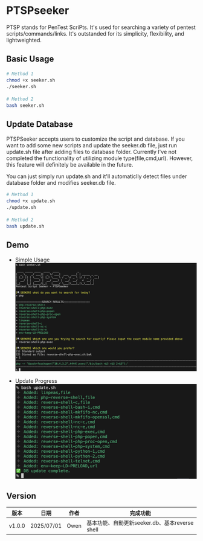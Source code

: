 # PTSPseeker
PTSP stands for PenTest ScriPts. It's used for searching a variety of pentest scripts/commands/links. It's outstanded for its simplicity, flexibility, and lightweighted.

## Basic Usage

```bash
# Method 1
chmod +x seeker.sh
./seeker.sh

# Method 2
bash seeker.sh
```

## Update Database
PTSPSeeker accepts users to customize the script and database. If you want to add some new scripts and update the seeker.db file, just run update.sh file after adding files to database folder. Currently I've not completed the functionality of utilizing module type(file,cmd,url). However, this feature will definitely be available in the future.

You can just simply run update.sh and it'll automaticlly detect files under database folder and modifies seeker.db file.

```bash
# Method 1
chmod +x update.sh
./update.sh

# Method 2
bash update.sh
```

## Demo
- Simple Usage
![p1](img/p1.png)


- Update Progress
![p2](img/p2.png)

## Version
|版本|日期|作者|完成功能|
|-------|-------|-------|------------------------------|
|v1.0.0|2025/07/01|Owen| 基本功能、自動更新seeker.db、基本reverse shell|

